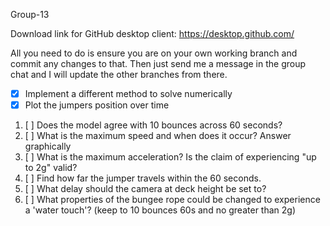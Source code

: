 Group-13

Download link for GitHub desktop client:
https://desktop.github.com/

All you need to do is ensure you are on your own working branch and commit any changes to that.
Then just send me a message in the group chat and I will update the other branches from there.

- [X] Implement a different method to solve numerically
- [X] Plot the jumpers position over time
1. [ ] Does the model agree with 10 bounces across 60 seconds?
2. [ ] What is the maximum speed and when does it occur? Answer graphically
3. [ ] What is the maximum acceleration? Is the claim of experiencing "up to 2g" valid?
4. [ ] Find how far the jumper travels within the 60 seconds.
5. [ ] What delay should the camera at deck height be set to?
6. [ ] What properties of the bungee rope could be changed to experience a 'water touch'? (keep to 10 bounces 60s and no greater than 2g)
